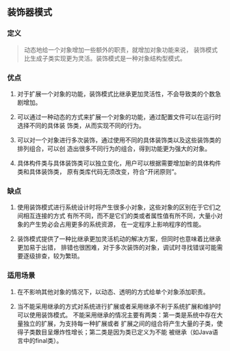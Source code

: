 ## 装饰器模式

### 定义
> 动态地给一个对象增加一些额外的职责，就增加对象功能来说，
  装饰模式比生成子类实现更为灵活。装饰模式是一种对象结构型模式。
       
### 优点
1. 对于扩展一个对象的功能，装饰模式比继承更加灵活性，不会导致类的个数急剧增加。

2. 可以通过一种动态的方式来扩展一个对象的功能，通过配置文件可以在运行时选择不同的具体装
 饰类，从而实现不同的行为。

3. 可以对一个对象进行多次装饰，通过使用不同的具体装饰类以及这些装饰类的排列组合，可以创
 造出很多不同行为的组合，得到功能更为强大的对象。

4. 具体构件类与具体装饰类可以独立变化，用户可以根据需要增加新的具体构件类和具体装饰类，
 原有类库代码无须改变，符合“开闭原则”。
  
### 缺点
1. 使用装饰模式进行系统设计时将产生很多小对象，这些对象的区别在于它们之间相互连接的方式
 有所不同，而不是它们的类或者属性值有所不同，大量小对象的产生势必会占用更多的系统资源，
 在一定程序上影响程序的性能。

2. 装饰模式提供了一种比继承更加灵活机动的解决方案，但同时也意味着比继承更加易于出错，
 排错也很困难，对于多次装饰的对象，调试时寻找错误可能需要逐级排查，较为繁琐。

### 适用场景
1. 在不影响其他对象的情况下，以动态、透明的方式给单个对象添加职责。

2. 当不能采用继承的方式对系统进行扩展或者采用继承不利于系统扩展和维护时可以使用装饰模式。
 不能采用继承的情况主要有两类：第一类是系统中存在大量独立的扩展，为支持每一种扩展或者
 扩展之间的组合将产生大量的子类，使得子类数目呈爆炸性增长；第二类是因为类已定义为不能
 被继承（如Java语言中的final类）。